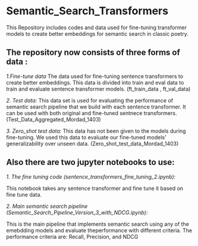 # Semantic_Search_Transformers
This Repository includes codes and data used for fine-tuning transformer models to create better embeddings for semantic search in classic poetry.

## The repository now consists of three forms of data : 

 *1.Fine-tune data*
    The data used for fine-tuning sentence transformers to create better embeddings. 
    This data is divided into train and eval data to train and evaluate sentence transformer models. (ft_train_data , ft_val_data)
    
 *2. Test data:*
    This data set is used for evaluating the performance of semantic search pipeline that we build with each sentence transformer.
    It can be used with both original and fine-tuned sentnece transformers. (Test_Data_Aggregated_Mordad_1403)
    
 *3. Zero_shot test data:*
    This  data has not been given to the models during fine-tuning.
    We used this data to evaluate our fine-tuned models’ generalizability over unseen data. (Zero_shot_test_data_Mordad_1403)

## Also there are two jupyter notebooks to use: 
*1. The fine tuning code (sentence_transformers_fine_tuning_2.ipynb):*

This notebook takes any sentence transformer and fine tune it based on fine tune data. 

*2. Main semantic search pipeline (Semantic_Search_Pipeline_Version_3_with_NDCG.ipynb):*

This is the main pipeline that implements semantic search using any of the emebdding models and evaluate theperformance with different criteria.
The performance criteria are: Recall, Precision, and	NDCG
